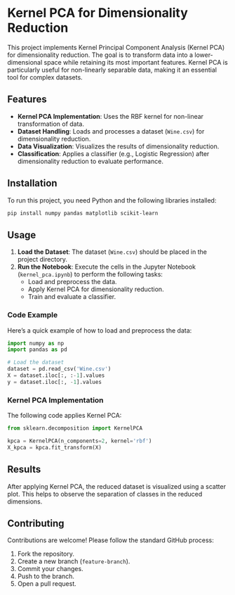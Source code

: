 # Kernel PCA for Dimensionality Reduction

This project implements Kernel Principal Component Analysis (Kernel PCA) for dimensionality reduction. The goal is to transform data into a lower-dimensional space while retaining its most important features. Kernel PCA is particularly useful for non-linearly separable data, making it an essential tool for complex datasets.

## Features

- **Kernel PCA Implementation**: Uses the RBF kernel for non-linear transformation of data.
- **Dataset Handling**: Loads and processes a dataset (`Wine.csv`) for dimensionality reduction.
- **Data Visualization**: Visualizes the results of dimensionality reduction.
- **Classification**: Applies a classifier (e.g., Logistic Regression) after dimensionality reduction to evaluate performance.

## Installation

To run this project, you need Python and the following libraries installed:

```bash
pip install numpy pandas matplotlib scikit-learn
```

## Usage

1. **Load the Dataset**: The dataset (`Wine.csv`) should be placed in the project directory.
2. **Run the Notebook**: Execute the cells in the Jupyter Notebook (`kernel_pca.ipynb`) to perform the following tasks:
   - Load and preprocess the data.
   - Apply Kernel PCA for dimensionality reduction.
   - Train and evaluate a classifier.

### Code Example

Here’s a quick example of how to load and preprocess the data:

```python
import numpy as np
import pandas as pd

# Load the dataset
dataset = pd.read_csv('Wine.csv')
X = dataset.iloc[:, :-1].values
y = dataset.iloc[:, -1].values
```

### Kernel PCA Implementation

The following code applies Kernel PCA:

```python
from sklearn.decomposition import KernelPCA

kpca = KernelPCA(n_components=2, kernel='rbf')
X_kpca = kpca.fit_transform(X)
```

## Results

After applying Kernel PCA, the reduced dataset is visualized using a scatter plot. This helps to observe the separation of classes in the reduced dimensions.

## Contributing

Contributions are welcome! Please follow the standard GitHub process:
1. Fork the repository.
2. Create a new branch (`feature-branch`).
3. Commit your changes.
4. Push to the branch.
5. Open a pull request.
